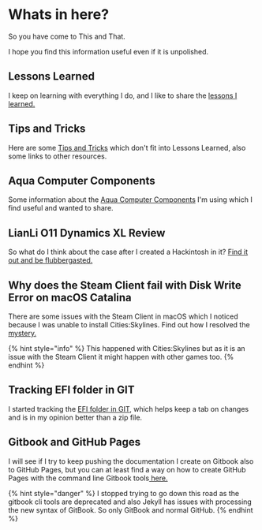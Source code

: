 # Whats in here?

So you have come to This and That.

I hope you find this information useful even if it is unpolished.

## Lessons Learned

I keep on learning with everything I do, and I like to share the [lessons I learned.](lessons-learned.md)

## Tips and Tricks

Here are some [Tips and Tricks](tips-and-tricks.md) which don't fit into Lessons Learned, also some links to other resources.

## Aqua Computer Components

Some information about the [Aqua Computer Components](aquacomputer/aquacomputer-in-general.md) I'm using which I find useful and wanted to share.

## LianLi O11 Dynamics XL Review

So what do I think about the case after I created a Hackintosh in it? [Find it out and be flubbergasted.](lianli-o11-dynamics-xl-review/)

## Why does the Steam Client fail with Disk Write Error on macOS Catalina

There are some issues with the Steam Client in macOS which I noticed because I was unable to install Cities:Skylines. Find out how I resolved the [mystery.](unable-to-update-cities-skylines-in-macos-catalina.md)

{% hint style="info" %}
This happened with Cities:Skylines but as it is an issue with the Steam Client it might happen with other games too.
{% endhint %}

## Tracking EFI folder in GIT

I started tracking the [EFI folder in GIT,](tracking-efi-folder-in-git.md) which helps keep a tab on changes and is in my opinion better than a zip file. 

## Gitbook and GitHub Pages

I will see if I try to keep pushing the documentation I create on Gitbook also to GitHub Pages, but you can at least find a way on how to create GitHub Pages with the command line Gitbook tools[ here.](using-gitbook-to-generate-the-documentation.md)

{% hint style="danger" %}
I stopped trying to go down this road as the gitbook cli tools are deprecated and also Jekyll has issues with processing the new syntax of GitBook. So only GitBook and normal GitHub. 
{% endhint %}



